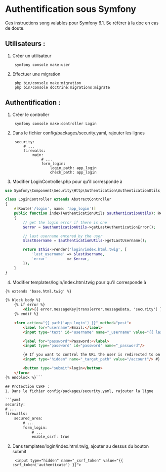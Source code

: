 # Authentification sous Symfony

Ces instructions song valables pour Symfony 6.1. Se référer à [la doc](https://symfony.com/doc/current/security.html#form-login) en cas de doute.

## Utilisateurs :
1. Créer un utilisateur

        symfony console make:user

2. Effectuer une migration

        php bin/console make:migration
        php bin/console doctrine:migrations:migrate

## Authentification :
1. Créer le controller

        symfony console make:controller Login

2. Dans le fichier config/packages/security.yaml, rajouter les lignes

        security:
            # ...
            firewalls:
                main:
                    # ...
                    form_login:
                        login_path: app_login
                        check_path: app_login

3. Modifier LoginController.php pour qu'il corresponde à

```php
use Symfony\Component\Security\Http\Authentication\AuthenticationUtils;

class LoginController extends AbstractController
{
    #[Route('/login', name: 'app_login')]
    public function index(AuthenticationUtils $authenticationUtils): Response
    {
        // get the login error if there is one
        $error = $authenticationUtils->getLastAuthenticationError();

        // last username entered by the user
        $lastUsername = $authenticationUtils->getLastUsername();

        return $this->render('login/index.html.twig', [
            'last_username' => $lastUsername,
            'error'         => $error,
        ]);
    }
}
```

4. Modifier templates/login/index.html.twig pour qu'il corresponde à

```html
{% extends 'base.html.twig' %}

{% block body %}
    {% if error %}
        <div>{{ error.messageKey|trans(error.messageData, 'security') }}</div>
    {% endif %}

    <form action="{{ path('app_login') }}" method="post">
        <label for="username">Email:</label>
        <input type="text" id="username" name="_username" value="{{ last_username }}"/>

        <label for="password">Password:</label>
        <input type="password" id="password" name="_password"/>

        {# If you want to control the URL the user is redirected to on success
        <input type="hidden" name="_target_path" value="/account"/> #}

        <button type="submit">login</button>
    </form>
{% endblock %}```

## Protection CSRF :
1. Dans le fichier config/packages/security.yaml, rajouter la ligne

```yaml
security:
# ...
firewalls:
    secured_area:
        # ...
        form_login:
            # ...
            enable_csrf: true
```

2. Dans templates/login/index.html.twig, ajouter au dessus du bouton submit

        <input type="hidden" name="_csrf_token" value="{{ csrf_token('authenticate') }}">